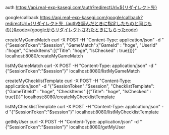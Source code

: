 auth
https://api.real-exp-kasegi.com/auth?redirectUrl=${リダイレクト先}

google/callback
https://api.real-exp-kasegi.com/google/callback?redirectUrl={リダイレクト先（authを読んだときに指定したものと同じもの）}&code={googleからリダイレクトされたときにもらったcode}


createMyGameMatch
curl  -X POST -H "Content-Type: application/json" -d "{\"SessionToken\":\"$session\", \"GameMatch\":{\"GameId\" : \"hoge\", \"UserId\" :\"hoge\", \"CheckItems\":[{\"Title\":
 \"hoge\", \"IsChecked\" : true}]}}" localhost:8080/createMyGameMatch

 listMyGameMatch
 curl  -X POST -H "Content-Type: application/json" -d "{\"SessionToken\":\"$session\"}" localhost:8080/listMyGameMatch

createMyChecklistTemplate
curl  -X POST -H "Content-Type: application/json" -d "{\"SessionToken\":\"$session\", \"ChecklistTemplate\":{\"GameTitleId\" : \"hoge\", \"CheckItems\":[{\"Title\":
 \"hoge\", \"IsChecked\" : true}]}}" localhost:8080/createMyChecklistTemplate
 
listMyChecklistTemplate
curl  -X POST -H "Content-Type: application/json" -d "{\"SessionToken\":\"$session\"}" localhost:8080/listMyChecklistTemplate


getMyUser
curl  -X POST -H "Content-Type: application/json" -d "{\"SessionToken\":\"$session\"}" localhost:8080/getMyUser
